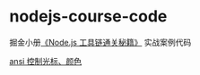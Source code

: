 # nodejs-course-code

掘金小册[《Node.js 工具链通关秘籍》](https://juejin.cn/book/7408937821752262665) 实战案例代码


[ansi 控制光标、颜色](./ansi-test)
